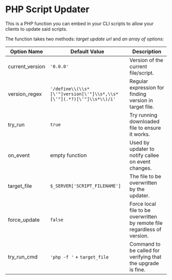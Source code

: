PHP Script Updater
==================

This is a PHP function you can embed in your CLI scripts to allow your clients to update said scripts.

The function takes two methods: *target update url* and *an array of options*:

Option Name      | Default Value                                                                   | Description                                                               |
-----------------|---------------------------------------------------------------------------------|---------------------------------------------------------------------------|
current_version  | `'0.0.0'`                                                                       | Version of the current file/script.                                       |
version_regex    | `'/define\\(\\s*[\'"]version[\'"]\\s*,\\s*[\'"](.*?)[\'"]\\s*\\)/i'`            | Regular expression for finding version in target file.                    |
try_run          | `true`                                                                          | Try running downloaded file to ensure it works.                           |
on_event         | empty function                                                                  | Used by updater to notify callee on event changes.                        |
target_file      | `$_SERVER['SCRIPT_FILENAME']`                                                   | The file to be overwritten by the updater.                                |
force_update     | `false`                                                                         | Force local file to be overwritten by remote file regardless of version.  |
try_run_cmd      | `'php -f '` + `target_file`                                                     | Command to be called for verifying that the upgrade is fine.              |